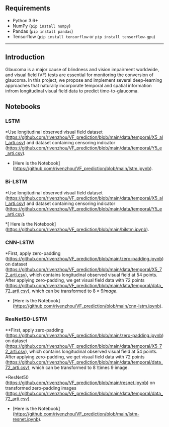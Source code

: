 

## Requirements
* Python 3.6+
* NumPy (`pip install numpy`)
* Pandas (`pip install pandas`)
* Tensorflow (`pip install tensorflow` or `pip install tensorflow-gpu`)


---
## Introduction
Glaucoma is a major cause of blindness and vision impairment worldwide, and visual field (VF) tests are essential for monitoring the conversion of glaucoma. In this project, we propose and  implement several deep-learning approaches that naturally incorporate temporal and spatial information infrom longitudinal visual field data to predict time-to-glaucoma. 

## Notebooks

### LSTM
*Use longitudinal observed visual field dataset (https://github.com/rivenzhou/VF_prediction/blob/main/data/temporal/X5_all_arti.csv) and dataset containing censoring indicator (https://github.com/rivenzhou/VF_prediction/blob/main/data/temporal/Y5_e_arti.csv).

* [Here is the Notebook] (https://github.com/rivenzhou/VF_prediction/blob/main/lstm.ipynb).

### Bi-LSTM
*Use longitudinal observed visual field dataset (https://github.com/rivenzhou/VF_prediction/blob/main/data/temporal/X5_all_arti.csv) and dataset containing censoring indicator (https://github.com/rivenzhou/VF_prediction/blob/main/data/temporal/Y5_e_arti.csv).

*[ Here is the Notebook] (https://github.com/rivenzhou/VF_prediction/blob/main/bilstm.ipynb).

### CNN-LSTM
*First, apply zero-padding (https://github.com/rivenzhou/VF_prediction/blob/main/zero-padding.ipynb) on dataset (https://github.com/rivenzhou/VF_prediction/blob/main/data/temporal/X5_72_arti.csv), which contains  longitudinal observed visual field at 54 points. After applying zero-padding, we get visual field data with 72 points (https://github.com/rivenzhou/VF_prediction/blob/main/data/temporal/data_72_arti.csv), which can be transformed to $8 \times 9 image$.

* [Here is the Notebook] (https://github.com/rivenzhou/VF_prediction/blob/main/cnn-lstm.ipynb).

### ResNet50-LSTM

**First, apply zero-padding (https://github.com/rivenzhou/VF_prediction/blob/main/zero-padding.ipynb) on dataset (https://github.com/rivenzhou/VF_prediction/blob/main/data/temporal/X5_72_arti.csv), which contains  longitudinal observed visual field at 54 points. After applying zero-padding, we get visual field data with 72 points (https://github.com/rivenzhou/VF_prediction/blob/main/data/temporal/data_72_arti.csv), which can be transformed to 8 \times 9 image.

*ResNet50 (https://github.com/rivenzhou/VF_prediction/blob/main/resnet.ipynb) on transformed zero-padding images (https://github.com/rivenzhou/VF_prediction/blob/main/data/temporal/data_72_arti.csv).

* [Here is the Notebook] (https://github.com/rivenzhou/VF_prediction/blob/main/lstm-resnet.ipynb).